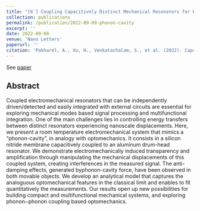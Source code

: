 ```yaml
---
title: "[6'] Coupling Capacitively Distinct Mechanical Resonators for Room-Temperature Phonon-Cavity Electromechanics"
collection: publications
permalink: /publication/2022-09-09-phonon-cavity
excerpt: ''
date: 2022-09-09
venue: 'Nano Letters'
paperurl: ''
citation: 'Pokharel, A., Xu, H., Venkatachalam, S., et al. (2022). Capacitively coupled distinct mechanical resonators for room temperature phonon-cavity electromechanics. Nano Letters, 22 (18), 7351-7357.'
---
```


See [paper](https://pubs.acs.org/doi/10.1021/acs.nanolett.2c01848)

## Abstract

Coupled electromechanical resonators that can be independently driven/detected and easily integrated with 
external circuits are essential for exploring mechanical modes based signal processing and multifunctional
integration. One of the main challenges lies in controlling energy transfers between distinct resonators 
experiencing nanoscale displacements. Here, we present a room temperature electromechanical system that 
mimics a “phonon-cavity”, in analogy with optomechanics. It consists in a silicon nitride membrane capacitively 
coupled to an aluminum drum-head resonator. We demonstrate electromechanically induced transparency and 
amplification through manipulating the mechanical displacements of this coupled system, creating interferences
in the measured signal. The anti-damping effects, generated byphonon-cavity force, have been observed in both 
movable objects. We develop an analytical model that captures the analoguous optomechanical features in the 
classical limit and enables to fit quantitatively the measurements. Our results open up new possibilities
for building compact and multifunctional mechanical systems, and exploring phonon−phonon coupling based optomechanics.
